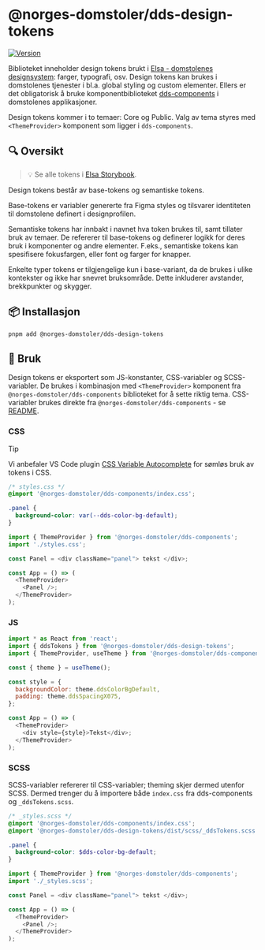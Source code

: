 # @norges-domstoler/dds-design-tokens

[![Version](https://img.shields.io/npm/v/@norges-domstoler/dds-design-tokens)](https://www.npmjs.com/package/@norges-domstoler/dds-design-tokens)

Biblioteket inneholder design tokens brukt i [Elsa - domstolenes designsystem](https://design.domstol.no/): farger, typografi, osv. Design tokens kan brukes i domstolenes tjenester i bl.a. global styling og custom elementer. Ellers er det obligatorisk å bruke komponentbiblioteket [dds-components](https://www.npmjs.com/package/@norges-domstoler/dds-components) i domstolenes applikasjoner.

Design tokens kommer i to temaer: Core og Public. Valg av tema styres med `<ThemeProvider>` komponent som ligger i `dds-components`.

## 🔍 Oversikt

> 💡 Se alle tokens i [Elsa Storybook](https://domstolene.github.io/designsystem/?path=/story/dds-design-tokens-tokens).

Design tokens består av base-tokens og semantiske tokens.

Base-tokens er variabler genererte fra Figma styles og tilsvarer identiteten til domstolene definert i designprofilen.

Semantiske tokens har innbakt i navnet hva token brukes til, samt tillater bruk av temaer. De refererer til base-tokens og definerer logikk for deres bruk i komponenter og andre elementer. F.eks., semantiske tokens kan spesifisere fokusfargen, eller font og farger for knapper.

Enkelte typer tokens er tilgjengelige kun i base-variant, da de brukes i ulike kontekster og ikke har snevret bruksområde. Dette inkluderer avstander, brekkpunkter og skygger.

## 📦 Installasjon

```sh
pnpm add @norges-domstoler/dds-design-tokens
```

## 🔨 Bruk

Design tokens er eksportert som JS-konstanter, CSS-variabler og SCSS-variabler. De brukes i kombinasjon med `<ThemeProvider>` komponent fra `@norges-domstoler/dds-components` biblioteket for å sette riktig tema. CSS-variabler brukes direkte fra `@norges-domstoler/dds-components` - se [README](https://github.com/domstolene/designsystem/blob/main/packages/components/README.md).

### CSS

> [!TIP]
> Vi anbefaler VS Code plugin [CSS Variable Autocomplete](https://marketplace.visualstudio.com/items?itemName=vunguyentuan.vscode-css-variables) for sømløs bruk av tokens i CSS.

```css
/* styles.css */
@import '@norges-domstoler/dds-components/index.css';

.panel {
  background-color: var(--dds-color-bg-default);
}
```

```js
import { ThemeProvider } from '@norges-domstoler/dds-components';
import './styles.css';

const Panel = <div className="panel"> tekst </div>;

const App = () => (
  <ThemeProvider>
    <Panel />;
  </ThemeProvider>
);
```

### JS

```js
import * as React from 'react';
import { ddsTokens } from '@norges-domstoler/dds-design-tokens';
import { ThemeProvider, useTheme } from '@norges-domstoler/dds-components';

const { theme } = useTheme();

const style = {
  backgroundColor: theme.ddsColorBgDefault,
  padding: theme.ddsSpacingX075,
};

const App = () => (
  <ThemeProvider>
    <div style={style}>Tekst</div>;
  </ThemeProvider>
);
```

### SCSS

SCSS-variabler refererer til CSS-variabler; theming skjer dermed utenfor SCSS. Dermed trenger du å importere både `index.css` fra dds-components og `_ddsTokens.scss`.

```scss
/* _styles.scss */
@import '@norges-domstoler/dds-components/index.css';
@import '@norges-domstoler/dds-design-tokens/dist/scss/_ddsTokens.scss';

.panel {
  background-color: $dds-color-bg-default;
}
```

```js
import { ThemeProvider } from '@norges-domstoler/dds-components';
import './_styles.scss';

const Panel = <div className="panel"> tekst </div>;

const App = () => (
  <ThemeProvider>
    <Panel />;
  </ThemeProvider>
);
```
